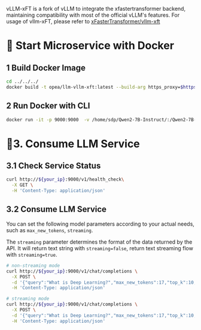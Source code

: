 vLLM-xFT is a fork of vLLM to integrate the xfastertransformer backend, maintaining compatibility with most of the official vLLM's features.
For usage of vllm-xFT, please refer to [xFasterTransformer/vllm-xft](https://github.com/intel/xFasterTransformer/blob/main/serving/vllm-xft.md)

# 🚀 Start Microservice with Docker

## 1 Build Docker Image

```bash
cd ../../../
docker build -t opea/llm-vllm-xft:latest --build-arg https_proxy=$https_proxy --build-arg http_proxy=$http_proxy -f comps/llms/text-generation/vllm-xft/docker/Dockerfile .
```

## 2 Run Docker with CLI

```bash
docker run -it -p 9000:9000  -v /home/sdp/Qwen2-7B-Instruct/:/Qwen2-7B-Instruct/   -e vLLM_LLM_ENDPOINT="http://localhost:18688" -e HF_DATASET_DIR="/Qwen2-7B-Instruct/" -e OUTPUT_DIR="./output" -e TOKEN_PATH="/Qwen2-7B-Instruct/" -e https_proxy=$https_proxy -e http_proxy=$http_proxy --ipc=host opea/llm-vllm-xft:latest
```

# 🚀3. Consume LLM Service

## 3.1 Check Service Status

```bash
curl http://${your_ip}:9000/v1/health_check\
  -X GET \
  -H 'Content-Type: application/json'
```

## 3.2 Consume LLM Service

You can set the following model parameters according to your actual needs, such as `max_new_tokens`, `streaming`.

The `streaming` parameter determines the format of the data returned by the API. It will return text string with `streaming=false`, return text streaming flow with `streaming=true`.

```bash
# non-streaming mode
curl http://${your_ip}:9000/v1/chat/completions \
  -X POST \
  -d '{"query":"What is Deep Learning?","max_new_tokens":17,"top_k":10,"top_p":0.95,"typical_p":0.95,"temperature":0.01,"repetition_penalty":1.03,"streaming":false}' \
  -H 'Content-Type: application/json'

# streaming mode
curl http://${your_ip}:9000/v1/chat/completions \
  -X POST \
  -d '{"query":"What is Deep Learning?","max_new_tokens":17,"top_k":10,"top_p":0.95,"typical_p":0.95,"temperature":0.01,"repetition_penalty":1.03,"streaming":true}' \
  -H 'Content-Type: application/json'
```
